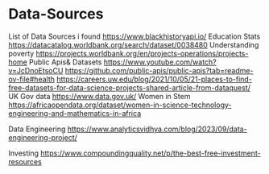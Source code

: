 # Data-Sources
List of Data Sources i found
https://www.blackhistoryapi.io/
Education Stats
https://datacatalog.worldbank.org/search/dataset/0038480
Understanding poverty
https://projects.worldbank.org/en/projects-operations/projects-home
Public Apis& Datasets
https://www.youtube.com/watch?v=JcDnoEtsoCU
https://github.com/public-apis/public-apis?tab=readme-ov-file#health
https://careers.uw.edu/blog/2021/10/05/21-places-to-find-free-datasets-for-data-science-projects-shared-article-from-dataquest/
UK Gov data
https://www.data.gov.uk/
Women in Stem
https://africaopendata.org/dataset/women-in-science-technology-engineering-and-mathematics-in-africa

Data Engineering
https://www.analyticsvidhya.com/blog/2023/09/data-engineering-project/

Investing
https://www.compoundingquality.net/p/the-best-free-investment-resources
